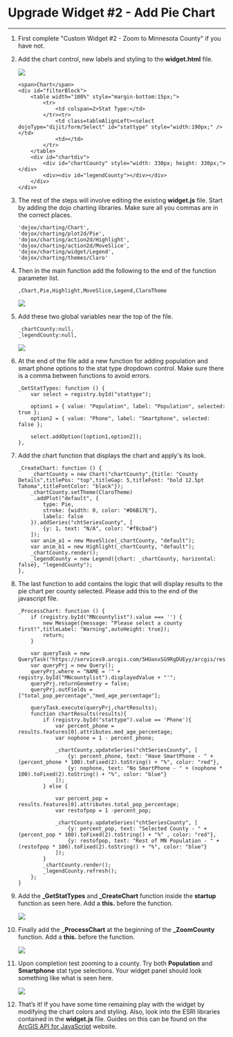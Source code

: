 # Upgrade Widget #2 - Add Pie Chart
___

1) First complete "Custom Widget #2 - Zoom to Minnesota County" if you have not.

2) Add the chart control, new labels and styling to the **widget.html** file.

    ![](img/ex3/widg3_pc1.png)

    ```
	<span>Chart</span>
	<div id="filterBlock">
		<table width="100%" style="margin-bottom:15px;">
			<tr>
				<td colspan=2>Stat Type:</td>
			</tr><tr>
				<td class=tableAlignLeft><select dojoType="dijit/form/Select" id="stattype" style="width:190px;" /></td>
				<td></td>
			</tr>
		</table>
		<div id="chartdiv">
			<div id="chartCounty" style="width: 330px; height: 330px;"></div>
			<div><div id="legendCounty"></div></div>	
		</div>
	</div>
    ```

3) The rest of the steps will involve editing the existing **widget.js** file.  Start by adding the dojo charting libraries.  Make sure all you commas are in the correct places.

    ```
	'dojox/charting/Chart', 
	'dojox/charting/plot2d/Pie', 
	'dojox/charting/action2d/Highlight',
    'dojox/charting/action2d/MoveSlice', 
	'dojox/charting/widget/Legend',
	'dojox/charting/themes/Claro'
    ```

4) Then in the main function add the following to the end of the function parameter list.

    ```
	,Chart,Pie,Highlight,MoveSlice,Legend,ClaroTheme
    ```
	
	![](img/ex3/widg3_pc2.png)
    
5) Add these two global variables near the top of the file.

    ```
	_chartCounty:null,
	_legendCounty:null,
    ```
	
	![](img/ex3/widg3_pc3.png)
	
6) At the end of the file add a new function for adding population and smart phone options to the stat type dropdown control.  Make sure there is a comma between functions to avoid errors.

    ```
	_GetStatTypes: function () {
		var select = registry.byId("stattype");

		option1 = { value: "Population", label: "Population", selected: true };
		option2 = { value: "Phone", label: "Smartphone", selected: false };

		select.addOption([option1,option2]);
	},
    ```

7)  Add the chart function that displays the chart and apply's its look.

    ```
	_CreateChart: function () {
		_chartCounty = new Chart("chartCounty",{title: "County Details",titlePos: "top",titleGap: 5,titleFont: "bold 12.5pt Tahoma",titleFontColor: "black"});
		_chartCounty.setTheme(ClaroTheme)
		 .addPlot("default", {
			type: Pie,
			stroke: {width: 0, color: "#D6B17E"},
			labels: false
		}).addSeries("chtSeriesCounty", [
			{y: 1, text: "N/A", color: "#f8cbad"}
		]);
		var anim_a1 = new MoveSlice(_chartCounty, "default");
		var anim_b1 = new Highlight(_chartCounty, "default");
		_chartCounty.render();
		_legendCounty = new Legend({chart: _chartCounty, horizontal: false}, "legendCounty");
	},
    ```

8) The last function to add contains the logic that will display results to the pie chart per county selected.  Please add this to the end of the javascript file.

    ```
	_ProcessChart: function () {
		if (registry.byId("MNcountylist").value === '') {
			new Message({message: "Please select a county first!",titleLabel: "Warning",autoHeight: true});
			return;
		}

		var queryTask = new QueryTask("https://services9.arcgis.com/5HUanxSG9RgDUEyy/arcgis/rest/services/MNcounties_WS2018_(1)/FeatureServer/0");
		var queryPrj = new Query();
		queryPrj.where = "NAME = '" + registry.byId("MNcountylist").displayedValue + "'";	
		queryPrj.returnGeometry = false;
		queryPrj.outFields = ["total_pop_percentage","med_age_percentage"];

		queryTask.execute(queryPrj,chartResults);
		function chartResults(results){
			if (registry.byId("stattype").value == 'Phone'){
				var percent_phone = results.features[0].attributes.med_age_percentage;
				var nophone = 1 - percent_phone;
				
				_chartCounty.updateSeries("chtSeriesCounty", [
					{y: percent_phone, text: "Have SmartPhone - " + (percent_phone * 100).toFixed(2).toString() + "%", color: "red"},
					{y: nophone, text: "No SmartPhone - " + (nophone * 100).toFixed(2).toString() + "%", color: "blue"}
				]);
			} else {
				
				var percent_pop = results.features[0].attributes.total_pop_percentage;
				var restofpop = 1 -percent_pop;

				_chartCounty.updateSeries("chtSeriesCounty", [
					{y: percent_pop, text: "Selected County - " + (percent_pop * 100).toFixed(2).toString() + "%" , color: "red"},
					{y: restofpop, text: "Rest of MN Population - " + (restofpop * 100).toFixed(2).toString() + "%", color: "blue"}
				]);
			}
			_chartCounty.render();
			_legendCounty.refresh();	
		};
	}
    ```
	
9) Add the **_GetStatTypes** and **_CreateChart** function inside the **startup** function as seen here.  Add a **this.** before the function.

	![](img/ex3/widg3_pc4.png)
	
10) Finally add the  **_ProcessChart** at the beginning of the **_ZoomCounty** function.  Add a **this.** before the function.

	![](img/ex3/widg3_pc5.png)
	
11) Upon completion test zooming to a county.  Try both **Population** and **Smartphone** stat type selections.  Your widget panel should look something like what is seen here.

	![](img/ex3/widg3_pc6.png)
	
12)	That’s it!  If you have some time remaining play with the widget by modifying the chart colors and styling.  Also, look into the ESRI libraries contained in the **widget.js** file.  Guides on this can be found on the [ArcGIS API for JavaScript](https://developers.arcgis.com/javascript/3/jsapi/) website.
